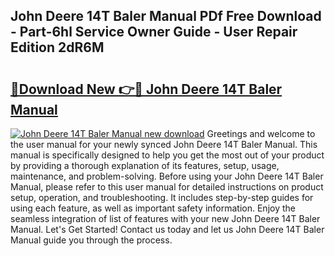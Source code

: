 ## John Deere 14T Baler Manual PDf Free Download - Part-6hl Service Owner Guide - User Repair Edition 2dR6M

# <h2><a href="http://bc36976.oget.top/?id=John+Deere+14T+Baler+Manual">🔗Download New 👉🔴 John Deere 14T Baler Manual</a></h2>

[![John Deere 14T Baler Manual new download](https://i.imgur.com/5g1atiW.png)](http://bc36976.oget.top/?id=John+Deere+14T+Baler+Manual)
Greetings and welcome to the user manual for your newly synced John Deere 14T Baler Manual. This manual is specifically designed to help you get the most out of your product by providing a thorough explanation of its features, setup, usage, maintenance, and problem-solving. Before using your John Deere 14T Baler Manual, please refer to this user manual for detailed instructions on product setup, operation, and troubleshooting. It includes step-by-step guides for using each feature, as well as important safety information. Enjoy the seamless integration of list of features with your new John Deere 14T Baler Manual. Let's Get Started! Contact us today and let us John Deere 14T Baler Manual guide you through the process.
